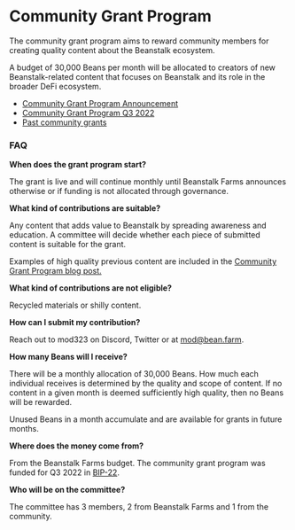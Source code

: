 # Community Grant Program

The community grant program aims to reward community members for creating quality content about the Beanstalk ecosystem.

A budget of 30,000 Beans per month will be allocated to creators of new Beanstalk-related content that focuses on Beanstalk and its role in the broader DeFi ecosystem.

* [Community Grant Program Announcement](https://bean.money/blog/community-grant-program)
* [Community Grant Program Q3 2022](https://bean.money/blog/community-grant-program-q3-2022)
* [Past community grants](https://bean.money/community-grants)

### **FAQ**

**When does the grant program start?**

The grant is live and will continue monthly until Beanstalk Farms announces otherwise or if funding is not allocated through governance.&#x20;

**What kind of contributions are suitable?**

Any content that adds value to Beanstalk by spreading awareness and education. A committee will decide whether each piece of submitted content is suitable for the grant.&#x20;

Examples of high quality previous content are included in the [Community Grant Program blog post.](https://bean.money/blog/community-grant-program)

**What kind of contributions are not eligible?**

Recycled materials or shilly content.

**How can I submit my contribution?**

Reach out to mod323 on Discord, Twitter or at mod@bean.farm.

**How many Beans will I receive?**&#x20;

There will be a monthly allocation of 30,000 Beans. How much each individual receives is determined by the quality and scope of content. If no content in a given month is deemed sufficiently high quality, then no Beans will be rewarded.&#x20;

Unused Beans in a month accumulate and are available for grants in future months.

**Where does the money come from?**

From the Beanstalk Farms budget. The community grant program was funded for Q3 2022 in [BIP-22](https://app.bean.money/#/governance/0x770efe960a45d7f91b21b6b13106412b666ad5f90c2a27e398867972aa16f893).

**Who will be on the committee?**

The committee has 3 members, 2 from Beanstalk Farms and 1 from the community.
